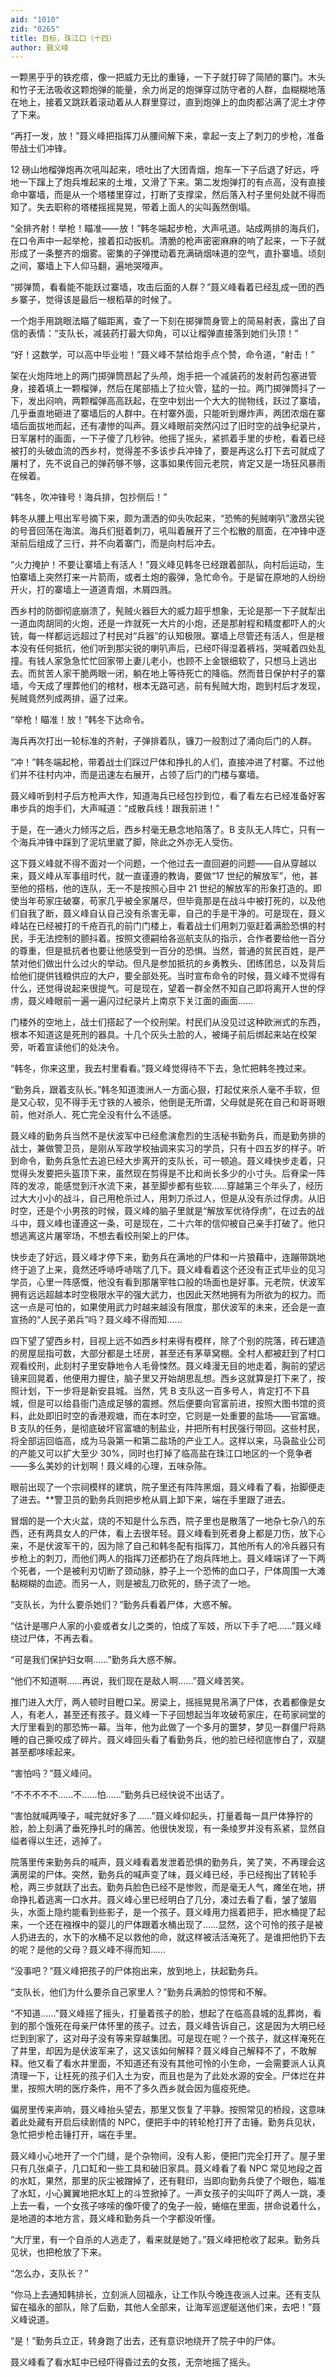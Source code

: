 ```yaml
---
aid: "1010"
zid: "0265"
title: 目标，珠江口（十四）
author: 聂义峰
---
```


一颗黑乎乎的铁疙瘩，像一把威力无比的重锤，一下子就打碎了简陋的寨门。木头和竹子无法吸收这颗炮弹的能量，余力尚足的炮弹穿过防守者的人群，血糊糊地落在地上，接着又跳跃着滚动着从人群里穿过，直到炮弹上的血肉都沾满了泥土才停了下来。

“再打一发，放！”聂义峰把指挥刀从腰间解下来，拿起一支上了刺刀的步枪，准备带战士们冲锋。

12 磅山地榴弹炮再次吼叫起来，喷吐出了大团青烟，炮车一下子后退了好远，呼地一下蹿上了炮兵堆起来的土堆，又滑了下来。第二发炮弹打的有点高，没有直接命中寨墙，而是从一个塔楼里穿过，打断了支撑梁，然后落入村子里何处就不得而知了。失去职称的塔楼摇摇晃晃，带着上面人的尖叫轰然倒塌。

“全排齐射！举枪！瞄准——放！”韩冬端起步枪，大声吼道。站成两排的海兵们，在口令声中一起举枪，接着扣动扳机。清脆的枪声密密麻麻的响了起来，一下子就形成了一条整齐的烟雾。密集的子弹搅动着充满硝烟味道的空气，直扑寨墙。顷刻之间，寨墙上下人仰马翻，遍地哭嚎声。

“掷弹筒，看看能不能跃过寨墙，攻击后面的人群？”聂义峰看着已经乱成一团的西乡寨子，觉得该是最后一根稻草的时候了。

一个炮手用跳眼法瞄了瞄距离，查了一下刻在掷弹筒身管上的简易射表，露出了自信的表情：“支队长，减装药打最大仰角，可以让榴弹直接落到她们头顶！”

“好！这数学，可以高中毕业啦！”聂义峰不禁给炮手点个赞，命令道，“射击！”

架在火炮阵地上的两门掷弹筒昂起了头颅，炮手把一个减装药的发射药包塞进管身，接着填上一颗榴弹，然后在尾部插上了拉火管，猛的一拉。两门掷弹筒抖了一下，发出闷响，两颗榴弹高高跃起，在空中划出一个大大的抛物线，跃过了寨墙，几乎垂直地砸进了寨墙后的人群中。在村寨外面，只能听到爆炸声，两团浓烟在寨墙后面拔地而起，还有凄惨的叫声。聂义峰眼前突然闪过了旧时空的战争纪录片，日军屠村的画面，一下子傻了几秒钟。他摇了摇头，紧抓着手里的步枪，看着已经被打的头破血流的西乡村，觉得差不多该步兵冲锋了，要是再这么打下去可就成了屠村了，先不说自己的弹药够不够，这事如果传回元老院，肯定又是一场狂风暴雨在候着。

“韩冬，吹冲锋号！海兵排，包抄侧后！”

韩冬从腰上甩出军号摘下来，颇为潇洒的仰头吹起来，“恐怖的髡贼喇叭”激昂尖锐的号音回荡在海滨。海兵们挺着刺刀，吼叫着展开了三个松散的扇面，在冲锋中逐渐前后组成了三行，并不向着寨门，而是向村后冲去。

“火力掩护！不要让寨墙上有活人！”聂义峰见韩冬已经跟着部队，向村后运动，生怕寨墙上突然打来一片箭雨，或者土炮的霰弹，急忙命令。于是留在原地的人纷纷开火，打的寨墙上一道道青烟，木屑四溅。

西乡村的防御彻底崩溃了，髡贼火器巨大的威力超乎想象，无论是那一下子就犁出一道血肉胡同的火炮，还是一炸就死一大片的小炮，还是那射程和精度都吓人的火铳，每一样都远远超过了村民对“兵器”的认知极限。寨墙上尽管还有活人，但是根本没有任何抵抗，他们听到那尖锐的喇叭声后，已经吓得湿着裤裆，哭喊着四处乱撞。有钱人家急急忙忙回家带上妻儿老小，也顾不上金银细软了，只想马上逃出去。而贫苦人家干脆两眼一闭，躺在地上等待死亡的降临。然而昔日保护村子的寨墙，今天成了埋葬他们的棺材，根本无路可逃，前有髡贼大炮，跑到村后才发现，髡贼竟然列成两排，逼了过来。

“举枪！瞄准！放！”韩冬下达命令。

海兵再次打出一轮标准的齐射，子弹排着队，镰刀一般割过了涌向后门的人群。

“冲！”韩冬端起枪，带着战士们踩过尸体和挣扎的人们，直接冲进了村寨。不过他们并不往村内冲，而是迅速左右展开，占领了后门的门楼与寨墙。

聂义峰听到村子后方枪声大作，知道海兵已经包抄到位，看了看左右已经准备好客串步兵的炮手们，大声喊道：“成散兵线！跟我前进！”

于是，在一通火力倾泻之后，西乡村毫无悬念地陷落了。B 支队无人阵亡，只有一个海兵冲锋中踩到了泥坑里崴了脚，除此之外亦无人受伤。

这下聂义峰就不得不面对一个问题，一个他过去一直回避的问题——自从穿越以来，聂义峰从军事组时代，就一直谨遵的教诲，要做“17 世纪的解放军”，他，甚至他的搭档，他的连队，无一不是按照心目中 21 世纪的解放军的形象打造的。即使当年苟家庄破寨，苟家几乎被全家屠尽，但毕竟那是在战斗中被打死的，以及他们自我了断，聂义峰自认自己没有杀害无辜，自己的手是干净的。可是现在，聂义峰站在已经被打的千疮百孔的前门门楼上，看着战士们用刺刀驱赶着满脸恐惧的村民，手无法控制的颤抖着。按照文德嗣给各巡航支队的指示，合作者要给他一百分的尊重，但是抵抗者也要让他感受到一百分的恐惧。当然，普通的贫民百姓，是严禁对他们做出什么过火的举动。但凡是参加抵抗的乡勇教头、团练团总，以及背后给他们提供钱粮供应的大户，要全部处死。当时宣布命令的时候，聂义峰不觉得有什么，还觉得说起来很提气。可是现在，望着一群全然不知自己即将离开人世的俘虏，聂义峰眼前一遍一遍闪过纪录片上南京下关江面的画面……

门楼外的空地上，战士们搭起了一个绞刑架。村民们从没见过这种欧洲式的东西，根本不知道这是死刑的器具。十几个灰头土脸的人，被绳子前后绑起来站在绞架旁，听着宣读他们的处决令。

“韩冬，你来这里，我去村里看看。”聂义峰觉得待不下去，急忙把韩冬拽过来。

“勤务兵，跟着支队长。”韩冬知道澳洲人一方面心狠，打起仗来杀人毫不手软，但是又心软，见不得手无寸铁的人被杀，他倒是无所谓，父母就是死在自己和哥哥眼前，他对杀人、死亡完全没有什么不适感。

聂义峰的勤务兵当然不是伏波军中已经愈演愈烈的生活秘书勤务兵，而是勤务排的战士，兼做警卫员，是刚从军政学校抽调来实习的学员，只有十四五岁的样子。听到命令，勤务兵急忙去追已经大步离开的支队长，可一顿追。聂义峰快步走着，只觉得头发要把头盔顶下来，虽然现在剪得是不比和尚长多少的小寸头。后脊梁一阵阵的发凉，能感觉到汗水流下来，甚至脚步都有些软……穿越第三个年头了，经历过大大小小的战斗，自己用枪杀过人，用刺刀杀过人，但是从没有杀过俘虏。从旧时空，还是个小男孩的时候，聂义峰的脑子里就是“解放军优待俘虏”，在过去的战斗中，聂义峰也谨遵这一条，可是现在，二十六年的信仰被自己亲手打破了。他只想逃离这片屠宰场，不想去看绞刑架上的尸体。

快步走了好远，聂义峰才停下来，勤务兵在满地的尸体和一片狼藉中，连蹦带跳地终于追了上来，竟然还呼哧呼哧喘了几下。聂义峰看着这个还没有正式毕业的见习学员，心里一阵感慨，他没有看到那屠宰牲口般的场面也是好事。元老院，伏波军拥有远远超越本时空极限水平的强大武力，也因此天然地拥有为所欲为的权力。而这一点是可怕的，如果使用武力时越来越没有限度，那伏波军的未来，还会是一直宣扬的“人民子弟兵”吗？聂义峰不得而知……

四下望了望西乡村，目视上远不如西乡村来得有模样，除了个别的院落，砖石建造的房屋屈指可数，大部分都是土坯房，甚至还有茅草窝棚。全村人都被赶到了村口观看绞刑，此刻村子里安静地令人毛骨悚然。聂义峰漫无目的地走着，胸前的望远镜来回晃着，他便用力握住，脑子里又开始胡思乱想。西乡这就算是打下来了，按照计划，下一步将是新安县城。当然，凭 B 支队这一百多号人，肯定打不下县城，但是可以给县衙门造成足够的震撼。然后便要向官富前进，按照大图书馆的资料，此处即旧时空的香港观塘，而在本时空，它则是一处重要的盐场——官富塘。B 支队的任务，是彻底破坏官富塘的制盐业，并把所有村民强行带回。这些村民，将全部运回临高，成为马袅第一和第二盐场的产业工人。这样以来，马袅盐业公司的产能又可以扩大至少 30%，同时也打掉了临高盐在珠江口地区的一个竞争者——多么美妙的计划啊！聂义峰的心理，五味杂陈。

眼前出现了一个宗祠模样的建筑，院子里还有阵阵黑烟，聂义峰看了看，抬脚便走了进去。\*\*警卫员的勤务兵则把步枪从肩上卸下来，端在手里跟了进去。

冒烟的是一个大火盆，烧的不知是什么东西，院子里也是散落了一地杂七杂八的东西，还有两具女人的尸体，看上去很年轻。聂义峰看到死者身上都是刀伤，放下心来，不是伏波军干的，因为除了自己和韩冬配有指挥刀，其他所有人的冷兵器只有步枪上的刺刀，而他们两人的指挥刀还都扔在了炮兵阵地上。聂义峰端详了一下两个死者，一个是被利刃切断了颈动脉，脖子上一个恐怖的血口子，尸体周围一大滩黏糊糊的血迹。而另一人，则是被乱刀砍死的，肠子流了一地。

“支队长，为什么要杀她们？”勤务兵看着尸体，大惑不解。

“估计是哪户人家的小妾或者女儿之类的，怕成了军妓，所以下手了吧……”聂义峰绕过尸体，不再去看。

“可是我们保护妇女啊……”勤务兵大惑不解。

“他们不知道啊……再说，我们现在是敌人啊……”聂义峰苦笑。

推门进入大厅，两人顿时目瞪口呆。房梁上，摇摇晃晃吊满了尸体，衣着都像是女人，有老人，甚至还有孩子。聂义峰一下子回想起当年攻破苟家庄，在苟家祠堂的大厅里看到的那恐怖一幕。当年，他为此做了一个多月的噩梦，梦见一群僵尸将熟睡的自己撕咬成了碎片。聂义峰回头看了看勤务兵，他的脸已经彻底惨白了，双腿甚至都哆嗦起来。

“害怕吗？”聂义峰问。

“不不不不不……不……怕……”勤务兵已经快说不出话了。

“害怕就喊两嗓子，喊完就好多了……”聂义峰仰起头，打量着每一具尸体狰狞的脸，脸上刻满了垂死挣扎时的痛苦。他很快发现，有一条绫罗并没有系紧，显然自缢者得以生还，逃掉了。

院落里传来勤务兵的喊声，聂义峰看着发泄着恐惧的勤务兵，笑了笑，不再理会这满房梁的尸体。突然，勤务兵的喊声变了味，聂义峰已经，手已经掏出了转轮手枪，两三步就跃了出去。勤务兵脸色已经不是惨败，而是毫无人气，瘫坐在地，拼命挣扎着逃离一口水井。聂义峰心里已经明白了几分，凑过去看了看，皱了皱眉头，水面上隐约能看到些影子，是一个孩子。聂义峰用力摇着把手，把水桶提了起来，一个还在襁褓中的婴儿的尸体跟着水桶出现了……显然，这个可怜的孩子是被人扔进去的，水下的水桶不足以救他的命，就这样被活活淹死了。是谁把他扔下去的呢？是他的父母？聂义峰不得而知……

“没事吧？”聂义峰把孩子的尸体抱出来，放到地上，扶起勤务兵。

“支队长，他们为什么要杀自己家里人？”勤务兵满脸的惊愕和不解。

“不知道……”聂义峰摇了摇头，打量着孩子的脸，想起了在临高县城的乱葬岗，看到的那个饿死在母亲尸体怀里的孩子。过去，聂义峰告诉自己，这是因为大明已经烂到到家了，这对母子没有等来穿越集团。可是现在呢？一个孩子，就这样淹死在了井里，却因为是伏波军来了，这又该如何解释？聂义峰自己解释不了，不敢解释。他又看了看水井里面，不知道还有没有其他可怜的小生命，一会需要派人认真清理一下，让枉死的孩子们入土为安，而且也是为了此处水源的安全。尸体烂在井里，按照大明的医疗条件，用不了多久西乡就会因为瘟疫死绝。

偏房里传来声响，聂义峰抬头望去，那里又恢复了平静。按照常见的桥段，这意味着此处藏有开启后续剧情的 NPC，便把手中的转轮枪打开了击锤。勤务兵见状，急忙把步枪击锤打开，端在手里。

聂义峰小心地开了一个门缝，是个杂物间，没有人影，便把门完全打开了。屋子里只有几张桌子，几口缸和一些工具和破旧家具。聂义峰看了看 NPC 常见地段之首的水缸，果然，那里的灰尘被蹭掉了，还有鞋印，当即向勤务兵使了个眼色，瞄准了水缸，小心翼翼地把水缸上的斗笠掀掉了。一声女孩子的尖叫吓了两人一跳，凑上去一看，一个女孩子哆嗦的像吓傻了的兔子一般，蜷缩在里面，拼命说着什么，是地道的本地方言，聂义峰和勤务兵一个字都没听懂。

“大厅里，有一个自杀的人逃走了，看来就是她了。”聂义峰把枪收了起来。勤务兵见状，也把枪放了下来。

“怎么办，支队长？”

“你马上去通知韩排长，立刻派人回福永，让工作队今晚连夜派人过来。还有支队留在福永的部队，除了后勤，其他人全部来，让海军巡逻艇送他们来，去吧！”聂义峰说道。

“是！”勤务兵立正，转身跑了出去，还有意识地绕开了院子中的尸体。

聂义峰看了看水缸中已经吓得昏过去的女孩，无奈地摇了摇头。
